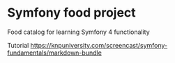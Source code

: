 # Symfony food project
Food catalog for learning Symfony 4 functionality

Tutorial
https://knpuniversity.com/screencast/symfony-fundamentals/markdown-bundle